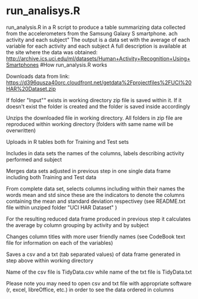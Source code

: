 run_analisys.R
========================================================
run_analysis.R in a R script to produce a table summarizing data collected from the accelerometers from the Samsung Galaxy S smartphone.
ach activity and each subject"
The output is a data set with the average of each variable for each activity and each subject
A full description is available at the site where the data was obtained:
http://archive.ics.uci.edu/ml/datasets/Human+Activity+Recognition+Using+Smartphones
#How run_analysis.R works

Downloads data from link: https://d396qusza40orc.cloudfront.net/getdata%2Fprojectfiles%2FUCI%20HAR%20Dataset.zip

If folder "Input"" exists in working directory zip file is saved within it. If it doesn't exist the folder is created and the folder is saved inside accordingly

Unzips the downloaded file in working directory. All folders in zip file are reproduced within working directory (folders with same name will be overwritten)

Uploads in R tables both for Training and Test sets

Includes in data sets the names of the columns, labels describing activity performed and subject

Merges data sets adjusted in previous step in one single data frame including both Training and Test data

From complete data set, selects columns including within their names the words mean and std since these are the indicators to denote the columns containing the mean and standard deviation respectivey (see README.txt file within unziped folder "UCI HAR Dataset" )

For the resulting reduced data frame produced in previous step it calculates the average by column grouping by activity and by subject

Changes column titles with more user friendly names (see CodeBook text file for information on each of the variables)

Saves a csv and a txt (tab separated values) of data frame generated in step above within working directory

Name of the csv file is TidyData.csv while name of the txt file is TidyData.txt

Please note you may need to open csv and txt file with appropriate software (r, excel, libreOffice, etc.) in order to see the data ordered in columns

